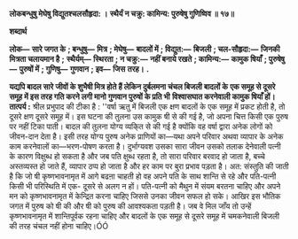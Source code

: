**लोकबन्धुषु मेघेषु विद्युतश्चलसौहृदा: ।** **स्थैर्यं न चक्रु: कामिन्य: पुरुषेषु गुणिष्विव ॥ १७॥** 

**शब्दार्थ** 

**लोक—** **सारे जगत के** **; बन्धुषु—** **मित्र** **; मेघेषु—** **बादलों में** **; विद्युत:—** **बिजली** **; चल-सौहृदा:—** **जिनकी मित्रता चलायमान है** **;** **स्थैर्यम्—** **स्थिरता** **; न चक्रु:—** **नहीं बनाये रखते** **; कामिन्य:—** **कामुक षियाँ** **; पुरुषेषु—** **पुरुषों में** **; गुणिषु—** **गुणवान** **; इव—** **जिस** **तरह।** **.** 

**यद्यपि बादल सारे जीवों के शुभैषी मित्र होते हैं लेकिन दुर्बलमना चंचल बिजली बादलों के** **एक समूह से दूसरे समूह में इस तरह गति करने लगी मानो गुणवान पुरुषों के प्रति भी** **विश्वासघात करनेवाली कामुक षियाँ हों।** **तात्पर्य :** श्रील प्रभुपाद की टीका है : ''वर्षा ऋतु में बिजली एक क्षण बादलों के एक समूह में प्रकट होती है, तो दूसरे क्षण दूसरे समूह में। इस घटना की तुलना उस कामुक षी से की गई है, जो अपना चित्त किसी एक पुरुष पर नहीं टिका पाती। बादल की तुलना योग्य व्यकि्त से की गई है क्योंकि वह वर्षा द्वारा अनेक लोगों को जीवन-दान देता है। इसी तरह योग्य पुरुष अनेक प्राणियों का—यथा अपने परिवार अथवा व्यापार के अनेक काम करनेवालों का—भरण-पोषण करता है। दुर्भाग्यवश उसका सारा जीवन उसको तलाक देनेवाली पत्नी के कारण विक्षुब्ध हो सकता है और जब पति क्षुब्ध रहता है, तो सारा परिवार बरवाद हो जाता है, बच्चे अस्तव्यस्त हो जाते हैं, व्यापार ठप्प हो जाता है और हर काम पर बुरा प्रभाव पड़ता है। अत: संस्तुति की जाती है कि जो षी कृष्णभावनामृत में आगे बढऩा चाहती हो वह अपने पति के साथ शान्ति से रहे और पति-पत्नी किसी भी परिस्थिति में एक- दूसरे से अलग न हों। पति-पत्नी को मैथुन में संयम बरतना चाहिए और अपने मन को कृष्णभावनामृत में केन्द्रित करना चाहिए जिससे उनका जीवन सफल हो सके। आखिर इस भौतिक जगत में पुरुष को षी की और षी को पुरुष की आवश्यकता पड़ती है। जब वे मिल जाँय तो उन्हें कृष्णभावनामृत में शान्तिपूर्वक रहना चाहिए और बादलों के एक समूह से दूसरे समूह में चमकनेवाली बिजली की तरह चंचल नहीं होना चाहिए।ÓÓ  